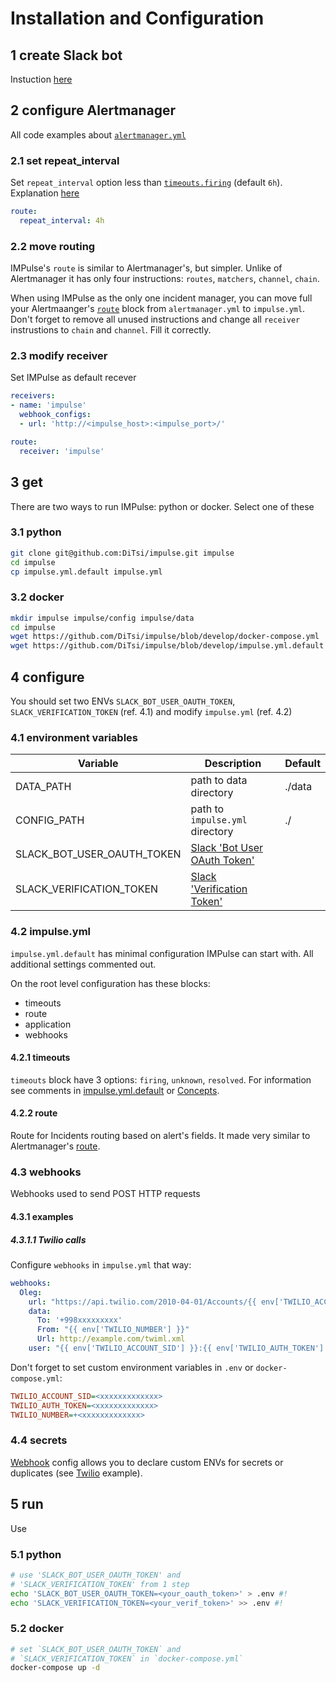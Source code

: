 # Installation and Configuration

## 1 create Slack bot

Instuction [here](apps.md#slack)

## 2 configure Alertmanager

All code examples about [`alertmanager.yml`](https://prometheus.io/docs/alerting/latest/configuration/)

### 2.1 set repeat_interval

Set `repeat_interval` option less than [`timeouts.firing`](https://github.com/DiTsi/impulse/blob/main/impulse.yml.default) (default `6h`). Explanation [here](concepts.md#unknown)

```yaml
route:
  repeat_interval: 4h
```

### 2.2 move routing

IMPulse's `route` is similar to Alertmanager's, but simpler. Unlike of Alertmanager it has only four instructions: `routes`, `matchers`, `channel`, `chain`.

When using IMPulse as the only one incident manager, you can move full your Alertmaanger's [`route`](https://prometheus.io/docs/alerting/latest/configuration/#route) block from `alertmanager.yml` to `impulse.yml`. Don't forget to remove all unused instructions and change all `receiver` instrustions to `chain` and `channel`. Fill it correctly.

### 2.3 modify receiver

Set IMPulse as default recever

```yaml
receivers:
- name: 'impulse'
  webhook_configs:
  - url: 'http://<impulse_host>:<impulse_port>/'

route:
  receiver: 'impulse'
```

## 3 get

There are two ways to run IMPulse: python or docker. Select one of these

### 3.1 python

```bash
git clone git@github.com:DiTsi/impulse.git impulse
cd impulse
cp impulse.yml.default impulse.yml
```

### 3.2 docker

```bash
mkdir impulse impulse/config impulse/data
cd impulse
wget https://github.com/DiTsi/impulse/blob/develop/docker-compose.yml
wget https://github.com/DiTsi/impulse/blob/develop/impulse.yml.default config/impulse.yml
```

## 4 configure

You should set two ENVs `SLACK_BOT_USER_OAUTH_TOKEN`, `SLACK_VERIFICATION_TOKEN` (ref. 4.1) and modify `impulse.yml` (ref. 4.2)

### 4.1 environment variables

| Variable | Description | Default |
|-|-|-|
| DATA_PATH | path to data directory | ./data |
| CONFIG_PATH | path to `impulse.yml` directory | ./ |
| SLACK_BOT_USER_OAUTH_TOKEN | [Slack 'Bot User OAuth Token'](apps.md#configure-bot) | |
| SLACK_VERIFICATION_TOKEN | [Slack 'Verification Token'](apps.md#configure-bot) | |

### 4.2 impulse.yml

`impulse.yml.default` has minimal configuration IMPulse can start with. All additional settings commented out.

On the root level configuration has these blocks:

- timeouts
- route
- application
- webhooks

#### 4.2.1 timeouts

`timeouts` block have 3 options: `firing`, `unknown`, `resolved`. For information see comments in [impulse.yml.default](https://github.com/DiTsi/impulse/blob/main/impulse.yml.default) or [Concepts](concepts.md).

#### 4.2.2 route

Route for Incidents routing based on alert's fields. It made very similar to Alertmanager's [route](https://prometheus.io/docs/alerting/latest/configuration/#route).

### 4.3 webhooks

Webhooks used to send POST HTTP requests

#### 4.3.1 examples

##### 4.3.1.1 Twilio calls

Configure `webhooks` in `impulse.yml` that way:
```yaml
webhooks:
  Oleg:
    url: "https://api.twilio.com/2010-04-01/Accounts/{{ env['TWILIO_ACCOUNT_SID'] }}/Calls.json"
    data:
      To: '+998xxxxxxxxx'
      From: "{{ env['TWILIO_NUMBER'] }}"
      Url: http://example.com/twiml.xml
    user: "{{ env['TWILIO_ACCOUNT_SID'] }}:{{ env['TWILIO_AUTH_TOKEN'] }}"
```

Don't forget to set custom environment variables in `.env` or `docker-compose.yml`:
```ini
TWILIO_ACCOUNT_SID=<xxxxxxxxxxxxx>
TWILIO_AUTH_TOKEN=<xxxxxxxxxxxxx>
TWILIO_NUMBER=+<xxxxxxxxxxxxx>
```

### 4.4 secrets

[Webhook](webhook.md) config allows you to declare custom ENVs for secrets or duplicates (see [Twilio](webhook.md#twilio) example).

## 5 run

Use 

### 5.1 python

```bash
# use 'SLACK_BOT_USER_OAUTH_TOKEN' and
# 'SLACK_VERIFICATION_TOKEN' from 1 step
echo 'SLACK_BOT_USER_OAUTH_TOKEN=<your_oauth_token>' > .env #!
echo 'SLACK_VERIFICATION_TOKEN=<your_verif_token>' >> .env #!
```

### 5.2 docker

```bash
# set `SLACK_BOT_USER_OAUTH_TOKEN` and
# `SLACK_VERIFICATION_TOKEN` in `docker-compose.yml`
docker-compose up -d
```
